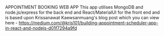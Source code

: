 APPOINTMENT BOOKING WEB APP
This app utilises MongoDB and node.js/express for the back end and React/MaterialUI for the front end and is based upon Krissanawat Kaewsanmuang's blog post which you can view here - 
https://medium.com/@kris101/building-appointment-scheduler-app-in-react-and-nodejs-d01f7294a9fd